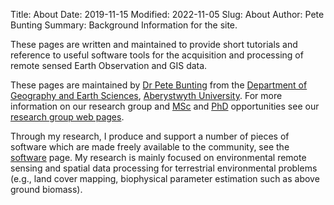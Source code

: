 Title: About
Date: 2019-11-15
Modified: 2022-11-05
Slug: About
Author: Pete Bunting
Summary: Background Information for the site.


These pages are written and maintained to provide short tutorials and reference to useful software tools for the acquisition and processing of remote sensed Earth Observation and GIS data.

These pages are maintained by [Dr Pete Bunting](https://www.aber.ac.uk/en/dges/staff-profiles/listing/profile/pfb/) from the [Department of Geography and Earth Sciences](https://www.aber.ac.uk/en/dges), [Aberystwyth University](https://www.aber.ac.uk). For more information on our research group and [MSc](https://courses.aber.ac.uk/postgraduate/gis-remote-sensing-masters/) and [PhD](https://www.aber.ac.uk/en/dges/prospective/postgraduate/phd-opportunities/physical-geography-earth-science/) opportunities see our [research group web pages](https://www.aber.ac.uk/en/dges/research/earth-observation-laboratory/).

Through my research, I produce and support a number of pieces of software which are made freely available to the community, see the [software](/software) page. My research is mainly focused on environmental remote sensing and spatial data processing for terrestrial environmental problems (e.g., land cover mapping, biophysical parameter estimation such as above ground biomass).


